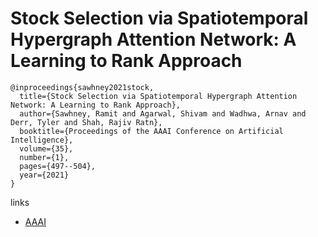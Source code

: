 # Stock Selection via Spatiotemporal Hypergraph Attention Network: A Learning to Rank Approach

```
@inproceedings{sawhney2021stock,
  title={Stock Selection via Spatiotemporal Hypergraph Attention Network: A Learning to Rank Approach},
  author={Sawhney, Ramit and Agarwal, Shivam and Wadhwa, Arnav and Derr, Tyler and Shah, Rajiv Ratn},
  booktitle={Proceedings of the AAAI Conference on Artificial Intelligence},
  volume={35},
  number={1},
  pages={497--504},
  year={2021}
}
```

links
- [AAAI](https://ojs.aaai.org/index.php/AAAI/article/view/16127)

